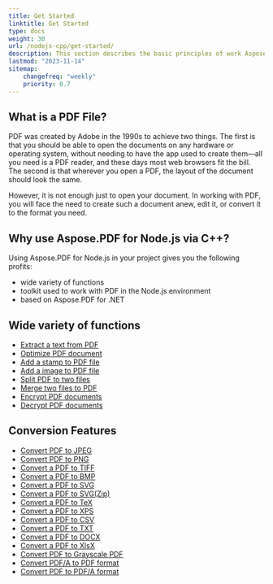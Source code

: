 ```yaml
---
title: Get Started 
linktitle: Get Started
type: docs
weight: 30
url: /nodejs-cpp/get-started/
description: This section describes the basic principles of work Aspose.PDF for Node.js via C++. Aspose.PDF for Node.js via C++ supports a wide variety of functions.
lastmod: "2023-11-14"   
sitemap:
    changefreq: "weekly"
    priority: 0.7
---
```


## What is a PDF File?

PDF was created by Adobe in the 1990s to achieve two things. The first is that you should be able to open the documents on any hardware or operating system, without needing to have the app used to create them—all you need is a PDF reader, and these days most web browsers fit the bill. The second is that wherever you open a PDF, the layout of the document should look the same.

However, it is not enough just to open your document. In working with PDF, you will face the need to create such a document anew, edit it, or convert it to the format you need.

## Why use Aspose.PDF for Node.js via C++?

Using Aspose.PDF for Node.js in your project gives you the following profits:

- wide variety of functions
- toolkit used to work with PDF in the Node.js environment
- based on Aspose.PDF for .NET

## Wide variety of functions

- [Extract a text from PDF](/pdf/nodejs-cpp/extract-text/)
- [Optimize PDF document](/pdf/nodejs-cpp/optimize-pdf/)
- [Add a stamp to PDF file](/pdf/nodejs-cpp/add-stamp-to-pdf/)
- [Add a image to PDF file](/pdf/nodejs-cpp/add-image-to-pdf/)
- [Split PDF to two files](/pdf/nodejs-cpp/split-pdf/)
- [Merge two files to PDF](/pdf/nodejs-cpp/merge-pdf/)
- [Encrypt PDF documents](/pdf/nodejs-cpp/encrypt-pdf/)
- [Decrypt PDF documents](/pdf/nodejs-cpp/decrypt-pdf/)

## Conversion Features

- [Convert PDF to JPEG](/pdf/nodejs-cpp/conversion/)
- [Convert PDF to PNG](/pdf/nodejs-cpp/conversion/)
- [Convert a PDF to TIFF](/pdf/nodejs-cpp/conversion/)
- [Convert a PDF to BMP](/pdf/nodejs-cpp/conversion/)
- [Convert a PDF to SVG](/pdf/nodejs-cpp/conversion/)
- [Convert a PDF to SVG(Zip)](/pdf/nodejs-cpp/conversion/)
- [Convert a PDF to TeX](/pdf/nodejs-cpp/conversion/)
- [Convert a PDF to XPS](/pdf/nodejs-cpp/conversion/)
- [Convert a PDF to CSV](/pdf/nodejs-cpp/conversion/)
- [Convert a PDF to TXT](/pdf/nodejs-cpp/conversion/)
- [Convert a PDF to DOCX](/pdf/nodejs-cpp/conversion/)
- [Convert a PDF to XlsX](/pdf/nodejs-cpp/conversion/)
- [Convert PDF to Grayscale PDF](/pdf/nodejs-cpp/conversion/)
- [Convert PDF/A to PDF format](/pdf/nodejs-cpp/conversion/)
- [Convert PDF to PDF/A format](/pdf/nodejs-cpp/conversion/)